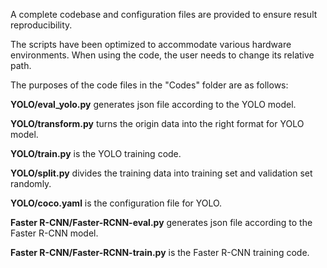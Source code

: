 A complete codebase and configuration files are provided to ensure result reproducibility.

The scripts have been optimized to accommodate various hardware environments. When using the code, the user needs to change its relative path.

The purposes of the code files in the "Codes" folder are as follows:

**YOLO/eval_yolo.py** generates json file according to the YOLO model.

**YOLO/transform.py** turns the origin data into the right format for YOLO model.

**YOLO/train.py** is the YOLO training code.

**YOLO/split.py** divides the training data into training set and validation set randomly.

**YOLO/coco.yaml** is the configuration file for YOLO.

**Faster R-CNN/Faster-RCNN-eval.py** generates json file according to the Faster R-CNN model.

**Faster R-CNN/Faster-RCNN-train.py** is the Faster R-CNN training code.